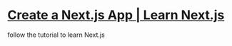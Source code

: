 # [Create a Next.js App | Learn Next.js](https://nextjs.org/learn/basics/create-nextjs-app)

follow the tutorial to learn Next.js